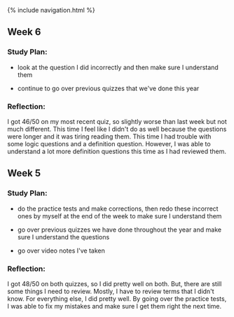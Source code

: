 {% include navigation.html %}

## Week 6

### Study Plan:

- look at the question I did incorrectly and then make sure I understand them

- continue to go over previous quizzes that we've done this year

### Reflection:

I got 46/50 on my most recent quiz, so slightly worse than last week but not much different. This time I feel like I didn't do as well because the questions were longer and it was tiring reading them. This time I had trouble with some logic questions and a definition question. However, I was able to understand a lot more definition questions this time as I had reviewed them.

## Week 5

### Study Plan:

- do the practice tests and make corrections, then redo these incorrect ones by myself at the end of the week to make sure I understand them

- go over previous quizzes we have done throughout the year and make sure I understand the questions

- go over video notes I've taken 

### Reflection:

I got 48/50 on both quizzes, so I did pretty well on both. But, there are still some things I need to review. Mostly, I have to review terms that I didn't know. For everything else, I did pretty well. By going over the practice tests, I was able to fix my mistakes and make sure I get them right the next time.
